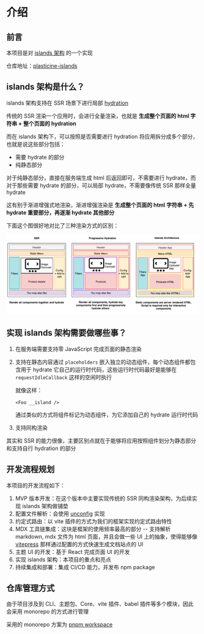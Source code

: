 # 介绍

## 前言

本项目是对 [islands 架构](https://www.patterns.dev/posts/islands-architecture/) 的一个实现

仓库地址：[plasticine-islands](https://github.com/Plasticine-Yang/plasticine-islands)

## islands 架构是什么？

islands 架构支持在 SSR 场景下进行局部 [hydration](/react-learning/react-basic/rendering/understanding-hydration/)

传统的 SSR 渲染一个应用时，会进行全量渲染，也就是 **生成整个页面的 html 字符串 + 整个页面的 hydration**

而在 islands 架构下，可以按照是否需要进行 hydration 将应用拆分成多个部分，也就是说这些部分包括：

- 需要 hydrate 的部分
- 纯静态部分

对于纯静态部分，直接在服务端生成 html 后返回即可，不需要进行 hydrate，而对于那些需要 hydrate 的部分，可以局部 hydrate，不需要像传统 SSR 那样全量 hydrate

这有别于渐进增强式地渲染，渐进增强渲染是 **生成整个页面的 html 字符串 + 先 hydrate 重要部分，再逐渐 hydrate 其他部分**

下面这个图很好地对比了三种渲染方式的区别：

![ssr-progressive-hydration-islands对比](images/ssr-progressive-hydration-islands对比.png)

## 实现 islands 架构需要做哪些事？

1. 在服务端需要支持零 JavaScript 完成页面的静态渲染
2. 支持在静态内容通过 `placeholders` 嵌入独立的动态组件，每个动态组件都包含用于 hydrate 它自己的运行时代码，这些运行时代码最好是能够在 `requestIdleCallback` 这样的空闲时执行

   就像这样：

   ```tsx
   <Foo __island />
   ```

   通过类似的方式将组件标记为动态组件，为它添加自己的 hydrate 运行时代码

3. 支持同构渲染

其实和 SSR 的能力很像，主要区别点就在于能够将应用按照组件划分为静态部分和支持自行 hydration 的部分

## 开发流程规划

本项目的开发流程如下：

1. MVP 版本开发：在这个版本中主要实现传统的 SSR 同构渲染架构，为后续实现 islands 架构做铺垫
2. 配置文件解析：会使用 [unconfig](https://github.com/antfu/unconfig) 实现
3. 约定式路由：以 vite 插件的方式为我们的框架实现约定式路由特性
4. MDX 工具链集成：这块是框架的使用频率最高的部分 -- 支持解析 markdown, mdx 文件为 html 页面，并且会做一些 UI 上的抽象，使得能够像 [vitepress](https://vitepress.vuejs.org/) 那样通过配置的方式快速生成文档站点的 UI
5. 主题 UI 的开发：基于 React 完成页面 UI 的开发
6. 实现 islands 架构：本项目的重点和亮点
7. 持续集成和部署：集成 CI/CD 能力，并发布 npm package

## 仓库管理方式

由于项目涉及到 CLI、主题包、Core、vite 插件、babel 插件等多个模块，因此会采用 monorepo 的方式进行管理

采用的 monorepo 方案为 [pnpm workspace](https://pnpm.io/workspaces)

